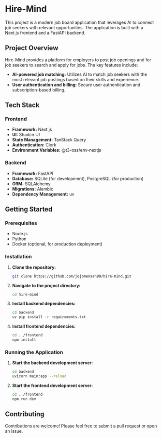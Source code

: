 # Hire-Mind

This project is a modern job board application that leverages AI to connect job seekers with relevant opportunities. The application is built with a Next.js frontend and a FastAPI backend.

## Project Overview

Hire-Mind provides a platform for employers to post job openings and for job seekers to search and apply for jobs. The key features include:

- **AI-powered job matching:** Utilizes AI to match job seekers with the most relevant job postings based on their skills and experience.
- **User authentication and billing:** Secure user authentication and subscription-based billing.

## Tech Stack

### Frontend

- **Framework:** Next.js
- **UI:** Shadcn UI
- **State Management:** TanStack Query
- **Authentication:** Clerk
- **Environment Variables:** @t3-oss/env-nextjs

### Backend

- **Framework:** FastAPI
- **Database:** SQLite (for development), PostgreSQL (for production)
- **ORM:** SQLAlchemy
- **Migrations:** Alembic
- **Dependency Management:** uv

## Getting Started

### Prerequisites

- Node.js
- Python
- Docker (optional, for production deployment)

### Installation

1. **Clone the repository:**
   ```bash
   git clone https://github.com/jojomensah89/hire-mind.git
   ```
2. **Navigate to the project directory:**
   ```bash
   cd hire-mind
   ```
3. **Install backend dependencies:**
   ```bash
   cd backend
   uv pip install -r requirements.txt
   ```
4. **Install frontend dependencies:**
   ```bash
   cd ../frontend
   npm install
   ```

### Running the Application

1. **Start the backend development server:**
   ```bash
   cd backend
   uvicorn main:app --reload
   ```
2. **Start the frontend development server:**
   ```bash
   cd ../frontend
   npm run dev
   ```

## Contributing

Contributions are welcome! Please feel free to submit a pull request or open an issue.